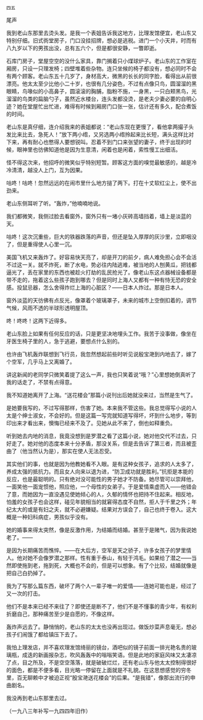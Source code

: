     四五 

   尾声

   我到老山东那里去烫头发。是我一个表姐告诉我这地方，比理发馆便宜，老山东又特别仔细。旧式衖堂房子，门口没挂招牌，想必是逃税。进门一个小天井，时而有八九岁以下的男孩出没，总有五六个，但是都很安静，一瞥即逝。

   石库门房子，堂屋空空的没什么家具，靠门搁着只小煤球炉子。老山东的工作室在厢房，只设一只理发椅；四壁堆着些杂物。连只坐候的椅子都没有，想必同时不会有两个顾客。老山东五十几岁了，身材高大，微黑的长长的同字脸，看得出从前很漂亮。他太太至少比他小二十岁，也很有几分姿色，不过有点像只鸟，圆溜溜的黑眼睛，鸟喙似的小高鼻子，圆滚滚的胸脯，脂粉不施，一身黑，一只白颊黑鸟，光溜溜的鸟类的扁脑勺子，虽然近水楼台，连头发都没烫，是老夫少妻必要的自明心迹？她在堂屋忙出忙进，难得有时候到厢房门口张一张，估计还有多久，配合煮饭的时间。

   老山东是真仔细，连介绍我来的表姐都说：“老山东现在更慢了，看他拿两撮子头发比来比去，急死人！”放下两小绺，又另选两小绺拎起来比长短，满头这样比对下来，再有耐心也憋得人要想锐叫。忍着不到门口来张望的妻子，终于出现的时候，眼神里也彷佛知道他是因为生意清，闲着也是闲着，索性慢工出细活。

   怪不得这次来，他招呼的微笑似乎特别短暂。顾客这方面的嗅觉最敏感的，越是冷冷清清，越没人上门，互为因果。

   咕咚！咕咚！忽然远远的在闹市里什么地方搥了两下。打在十丈软红尘上，使不出劲来。

   老山东侧耳听了听。“轰炸，”他喃喃地说。

   我们都微笑，我侧过脸去看窗外，窗外只有一堵小灰砖高墙挡着，墙上是淡蓝的天。

   咕咚！这次沉重些，巨大的铁器跌落的声音，但还是坠入厚厚的灰沙里，立即咽没了，但是重得使人心里一沉。

   美国飞机又来轰炸了。好容易快天亮了，却是开刀的前夕，病人难免担心会不会活不过这一关。就不炸死，断了水电，势必往内陆逃难，被当地的人刨黄瓜，把钱都逼光了，丢在家里的东西也被趁火打劫的乱民抢光了。像老山东这点器械设备都是带不走的，拖着这么些孩子跑到哪去？但是同时上海人又都有一种有恃无恐的安全感。投鼠忌器，怎么舍得炸烂上海的心脏区？——日本人炸过。那是日本人。

   窗外淡蓝的天彷佛有点反光，像罩着个玻璃罩子，未来的城市上空倒扣着的，调节气候，风雨不透的半球形透明屋顶。

   咚！咚咚！这两下近得多。

   老山东脸上如果有任何反应的话，只是更坚决地埋头工作。我苦于没事做，像坐在牙医生椅子里的人，急于逃避，要想点什么别的。

   也许由飞机轰炸联想到飞行员，我忽然想起前些时听见说殷宝滟到内地去了，嫁了个空军，几乎马上又离婚了。

   讲这新闻的老同学只微笑着提了这么一声，我也只笑着说“哦？”心里想她倒真听了我的话走了，不禁有点得意。

   我不知道她离开了上海。“送花楼会”那篇小说刊出后她就没来过，当然是生气了。

   是她要我写的，不过写得那样，伤害了她。本来我不管这些。我总觉得写小说的人太是个绅士淑女，不会好的。但是这篇一写完就知道写得坏，坏到什么地步，等到印出来才看出来，懊悔已经来不及了。见她从此不来了，倒也如释重负。

   听到她去内地的消息，我竟没想到是罗潜之看了这篇小说，她对他交代不过去，只好走了。她对他的态度本来十分矛盾，那没关系，但是去告诉了第三者，而且被歪曲了（他当然认为是），那实在使人无法忍受。

   其实他们的事，也就是因为他教她看不入眼。是有这种女孩子，追求的人太多了，养成太强的抵抗力。而且女人向来以退为进，“防卫成功就是胜利。”抗拒是本能的反应，也是最聪明的。只有绝对没可能性的男子她才不防备。她尽管可以崇拜他，一面笑他一面宠惯他，照应他，一个母性的女弟子。于是爱情乘虚而入——他错会了意，而她因为一直没遇见使她倾心的人，久郁的情怀也把持不住起来。相反地，怕羞的女孩子也会这样，碰见年貌相当的就窘得态度不自然，拒人于千里之外；年纪太大的或是有妇之夫，就不必避嫌疑。结果对方误会了，自己也终于卷入。这大概是一种妇科病症，男孩似乎没有。

   她的婚事来得太突然，像是反激作用，为结婚而结婚。甚至于是赌气，因为我说她老了。——

   是因为长期痛苦而憔悴。——在大后方，空军是天之骄子，许多女孩子的梦里情人。他对她不会像罗潜之那样。性有重于泰山，有轻于鸿毛。如果给了潜之——当然即使拖到老，拖到死，大概也不会的，但是可以想象。有了个比较，结婚就像是把自己白扔掉了。

   我为了写那么篇东西，破坏了两个人一辈子唯一的爱情——连她可能也是，经过了又一次的打击。

   他们不是本来已经不来往了？即使还是断不了，他们不是不懂事的青少年，有权利折磨自己，那种痛苦至少是自愿的，不像这样。

   轰炸声远去了。静悄悄的，老山东的太太也没再出现过。做饭炒菜声息毫无，想必孩子们闹饿了都给镇压下去了。

   我怕上理发店，并不喜欢理发馆绮丽的镜台，酒吧似的镜子前面一排光艳名贵的玻璃瓶，成迭的新画报杂志，吹风轰轰中的嗡嗡笑语。但是此地的家庭风味又太凄凉了点，目之所及，不是空空落落，就是破破烂烂，还有老山东与他太太控制得很好的面色，都是不便多看，目光略一停留在上面就是不礼貌。在这思想感觉的穷冬里，百无聊赖中才被迫正视“殷宝滟送花楼会”的后果。“是我错”，像那出流行的申曲剧名。

   我没再到老山东那里去过。

   （一九八三年补写一九四四年旧作）

